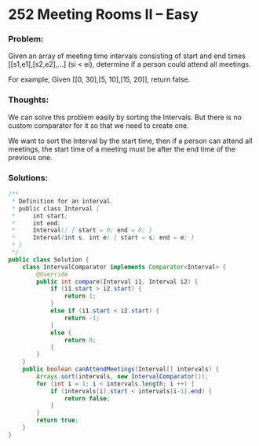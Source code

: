 # 252 Meeting Rooms II – Easy

### Problem:

Given an array of meeting time intervals consisting of start and end times [[s1,e1],[s2,e2],…] (si < ei), determine if a person could attend all meetings.

For example,
Given [[0, 30],[5, 10],[15, 20]],
return false.

### Thoughts:

We can solve this problem easily by sorting the Intervals. But there is no custom comparator for it so that we need to create one.

We want to sort the Interval by the start time, then if a person can attend all meetings, the start time of a meeting must be after the end time of the previous one.

### Solutions:

```java
/**
 * Definition for an interval.
 * public class Interval {
 *     int start;
 *     int end;
 *     Interval() { start = 0; end = 0; }
 *     Interval(int s, int e) { start = s; end = e; }
 * }
 */
public class Solution {
    class IntervalComparator implements Comparator<Interval> {
        @Override
        public int compare(Interval i1, Interval i2) {
            if (i1.start > i2.start) {
                return 1;
            }
            else if (i1.start < i2.start) {
                return -1;
            }
            else {
                return 0;
            }
        }
    } 
    public boolean canAttendMeetings(Interval[] intervals) {
        Arrays.sort(intervals, new IntervalComparator());
        for (int i = 1; i < intervals.length; i ++) {
            if (intervals[i].start < intervals[i-1].end) {
                return false;
            }
        }
        return true;
    }
}
```